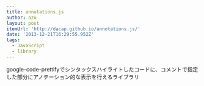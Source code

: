 ```yaml
---
title: annotations.js
author: azu
layout: post
itemUrl: 'http://dacap.github.io/annotations.js/'
date: '2013-12-21T16:29:55.952Z'
tags:
  - JavaScript
  - library
---
```

google-code-prettifyでシンタックスハイライトしたコードに、コメントで指定した部分にアノテーション的な表示を行えるライブラリ
